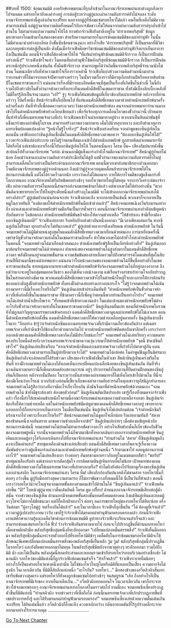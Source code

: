 ##บทที่ 1500: ซ่อมแซมมิติ
องครักษ์เทพมรณะที่รุกล้ำเข้ามาในอาณาจักรเทพเผ่าแสงต่างถูกสังหารไปจนหมด
แต่รอยโหว่ยังคงดำรงอยู่ การต่อสู้ระหว่างมู่กู่และเผ่าความลับสวรรค์ยังไม่จบลง
ระดับอาณาจักรเทพแห่งนี้สูงส่งเกินจะเปรียบ นอกจากมู่กู่ที่ซ่อมแซมรอยโหว่ได้แล้ว คนอื่นที่เหลือไม่มีความสามารถเช่นนี้
แต่มู่กู่จดจ่อความคิดทั้งหมดไว้กับการขัดขวางไม่ให้คนจากเผ่าความลับสวรรค์รุกล้ำเข้าไปด้านใน ไม่สามารถแบ่งความสนใจไปได้
ทางฟากจ้าวเฟิงยังดำดิ่งอยู่ใน ‘ตำราเทพบริสุทธิ์’ ข้อมูลมหาศาลถาโถมเข้ามาในสมองของเขา
สำหรับความสามารถในการซ่อมแซมมิติของเผ่าทำนุฟ้า ในนั้นไม่มีคำแนะนำอย่างละเอียด ถึงขั้นซับซ้อนชวนงุนงง อย่างไรเสีย ‘ตำราเทพบริสุทธิ์’ ก็เป็นมรดกที่มีวิชาและกลยุทธ์การต่อสู้เป็นหลัก
ดังนั้นเมื่อจ้าวเฟิงศึกษาวิชาซ่อมแซมมิติของเผ่าทำนุฟ้าจึงยากเย็นเอาการ
ถึงเป็นเช่นนั้น ตอนนี้จ้าวเฟิงก็ต้องศึกษาให้ได้
“ที่แท้เผ่าทำนุฟ้าซ่อมแซมมิติจักรวาล ก็เป็นการฝึกฝนอย่างหนึ่ง!”
จ้าวเฟิงเข้าใจแล้ว ในตอนที่เผ่าทำนุฟ้าใช้พลังบริสุทธิ์ซ่อมแซมมิติจักรวาล ก็เป็นการฝึกฝนตระหนักรู้ประเภทหนึ่งเช่นกัน
ทั้งผืนฟ้าจักรวาล สามารถพูดได้ว่าเกิดขึ้นจากพลังบริสุทธิ์จำนวนนับไม่ถ้วน
ในขณะเดียวกับที่ทำความเข้าใจเรื่องราวเหล่านี้ จ้าวเฟิงก็แบ่งห้วงความคิดส่วนหนึ่งมาอ่านรายงานข่าวที่ได้มาจากหอเจ้าปีศาจอย่างคร่าวๆ
ในนั้นรวมเรื่องราวที่มีอายุเกือบล้านปีหรือหลายสิบล้านปีในเขตดาราชาดเอาไว้ แน่นอนว่าเรื่องที่มีรายละเอียดชัดเจนที่สุดเป็นเรื่องที่เกิดขึ้นในช่วงนี้
ในนี้ยังรวมไปถึงข่าวลับในขั้วอำนาจห้าดาวหรือกระทั่งแดนศักดิ์สิทธิ์ในเขตดาราชาด ทั้งยังมีเบื้องลึกเบื้องหลังที่ไม่มีใครรู้อีกเป็นจำนวนมาก
“เอ๋?”
จู่ๆ จ้าวเฟิงก็ค้นพบข้อมูลที่เกี่ยวข้องกับเผ่าเทพยักษ์
หลังจากที่อ่านคร่าวๆ ไปครั้งหนึ่ง สีหน้าจ้าวเฟิงก็เปลี่ยนไป
ที่แท้แดนศักดิ์สิทธิ์เทพลวงตาช่วยตำหนักเทพยักษ์มาครั้งแล้วครั้งเล่า อันที่จริงก็เพื่อลดความระแวดระวังของตำหนักเทพยักษ์ลง
คนจากเผ่าเทพมายาจำนวนมากเข้าไปในตำหนักเทพยักษ์อย่างเงียบเชียบแล้ว เพื่อจับจ้องทุกการเคลื่อนไหวของขั้วอำนาจนี้
เป้าหมายที่แท้จริงก็เพื่อเนตรเทพเจ้าดวงที่เก้า
จ้าวเฟิงพอเข้าใจเผ่าเทพมายาอยู่บ้าง พวกเขาเป็นสิบเผ่าพันธุ์ที่แข็งแกร่งของเผ่าพันธุ์โบราณ สามารถสร้างภาพลวงมากมาย เต็มไปด้วยอุบายลวง และยังชำนาญการแทรกซึมปลอมแปลงด้วย
“รู้หน้าไม่รู้ใจจริงๆ!”
สีหน้าจ้าวเฟิงเคร่งเครียด
จากคำพูดของซินอู๋เหินในตอนนั้น เขาฟังออกว่าซินอู๋เหินเชื่อมั่นในแดนศักดิ์สิทธิ์เทพลวงตาพอควร
“ต้องบอกซินอู๋เหินให้ได้!”
แววตาจ้าวเฟิงเปล่งประกาย
เขาไม่รู้ว่าตอนที่ตนเองเข้าไปตำหนักเทพยักษ์ ถูกสายลับเผ่าเทพมายาจับได้หรือไม่
แต่เขาต้องเอาเรื่องนี้ไปบอกซินอู๋เหินให้ได้
ในตอนนั้นเอง
โครม บึ้ม~
เสียงกัมปนาทดังขึ้น สะท้อนไปทั่วอาณาจักรเทพ
“แย่ล่ะ ด้านนอกมีผู้แข็งแกร่งกำลังโจมตีอาณาจักรเทพ!”
สีหน้ามู่กู่ย่ำแย่ไม่น้อย
ถึงแม้ว่าเขาและเผ่าความลับสวรรค์ประมือกันได้สูสี
แต่ขั้วอำนาจของเผ่าความลับสวรรค์ยิ่งใหญ่ สามารถเคลื่อนไหวอย่างเป็นอิสระด้านนอกอาณาจักรเทพ
ตอนนี้พวกเขาส่งสมาชิกบางส่วนออกมาโจมตีอาณาจักรเทพของมู่กู่จากด้านนอก
ถึงแม้ว่ามู่กู่จะควบคุมเคลื่อนย้ายอาณาจักรเทพได้ในสถานการณ์เช่นนี้ แต่ไม่ได้รวดเร็วมากนัก เกรงว่าคงไม่ได้ผลมาก
ภายใต้การโจมตีของผู้แข็งแกร่งที่โลกภายนอก อาณาจักรเทพได้รับอิทธิพลอย่างช้าๆ รอยโหว่ขยายใหญ่ไม่หยุด
จากการวิเคราะห์ของจ้าวเฟิง เผ่าความลับสวรรค์ในตอนนี้สามารถส่งจอมเทพเข้ามาได้แล้ว แต่พวกเขาไม่ได้ทำอย่างนั้น
“พวกมันคิดจะขยายรอยโหว่ให้ใหญ่ระดับหนึ่งแล้วสร้างอุโมงค์มิติ จะได้เข้าออกอาณาจักรเทพเผ่าแสงได้อย่างอิสระ!”
มู่กู่เม้มปากแน่นก่อนจะเอ่ย
จ้าวเฟิงตกตะลึง หากกลายเป็นเช่นนี้ พวกเขาก็จะกลายเป็นหมูในอวยทันที
“คงต้องขอให้ตำหนักเทพยักษ์ยื่นมือเข้าช่วยแล้ว!”
สีหน้าจอมเทพเฉิงอวิ๋นร้อนรนอย่างยิ่ง
เผ่าแสงและตำหนักเทพยักษ์ร่วมมือกันเป็นการชั่วคราว ตอนนี้อาณาจักรเทพเผ่าแสงกำลังเผชิญหน้ากับอันตราย ในข้อตกลง ตำหนักเทพยักษ์มีพันธกิจต้องให้ความช่วยเหลือ
“ให้ข้าทำเอง ข้ามีเรื่องต้องบอกซินอู๋เหินพอดี!”
จ้าวเฟิงเอ่ยอาสา รีบหยิบป้ายส่งข่าวอันหนึ่งออกมา
“มีเวลาเพียงแค่หกวัน หากซินอู๋เหินไม่รีบมา ทุกอย่างก็จะไม่ทันกาลแล้ว!”
มู่กู่เอ่ยด้วยอาการตึงเครียดณ ตำหนักเทพยักษ์
ในวันนี้ จอมเทพฮ่วนไฉ่ผู้มีตำแหน่งสูงสุดในแดนศักดิ์สิทธิ์เทพลวงตามาเยือนด้วยตนเอง
การมาเยือนครั้งนี้เขย่าขวัญขั้วอำนาจห้าดาวแห่งอื่นในเขตดาราชาดอีกครั้ง ทำให้พวกเขาไม่กล้ายั่วโทสะตำหนักเทพยักษ์ในตอนนี้
“จอมเทพฮ่วนไฉ่มาเยือนด้วยตนเอง ตำหนักเทพยักษ์รู้สึกเป็นเกียรติอย่างยิ่ง!”
ซินอู๋เหินออกมาต้อนรับจอมเทพฮ่วนไฉ่ด้วยตนเอง
ตำแหน่งของจอมเทพฮ่วนไฉ่สูงส่งมากในแดนศักดิ์สิทธิ์เทพลวงตา พลังฝึกตนอยู่จอมเทพขั้นสาม ความเข้มข้นของสายเลือดรวมไปถึงพรสวรรค์โดดเด่นที่สุดในสิบล้านปีที่ผ่านมานี้ของเผ่าเทพมายา
แน่นอนว่าใบหน้างดงามของจอมเทพฮ่วนไฉ่ก็ขึ้นชื่ออย่างยิ่งในเขตดาราชาดเช่นกัน
ชายหนุ่มมากมายทางฟากตำหนักเทพยักษ์จับจ้องจอมเทพฮ่วนไฉ่ที่อยู่กลางอากาศ
ถึงแม้ว่านางจะอยู่ในกลุ่มหมอกควันขาว มองไม่เห็นวงหน้างดงาม แต่เรือนร่างอรชรเย้ายวนใจกลับปรากฏขึ้นในสายตาอย่างชัดเจน
พวกแดนศักดิ์สิทธิ์เทพลวงตาเข้าไปในตำหนักใหญ่ใจกลางภายใต้การต้อนรับของคนระดับสูงฝั่งตำหนักเทพยักษ์
ทั้งสองฝั่งต่างเอ่ยอย่างเกรงอกเกรงใจ
“ไม่รู้ว่าจอมเทพฮ่วนไฉ่เดินทางมาคราวนี้มีเรื่องอะไรหรือไม่?”
ซินอู๋เหินเอ่ยเข้าประเด็นทันที
“ตำหนักเทพยักษ์เป็นขั้วอำนาจห้าดาวที่เพิ่งก่อตั้งขึ้นในเขตดาราชาด ที่ข้ามาคราวนี้ก็เพื่อดูว่าตอนนี้พวกท่านเป็นอย่างไรบ้าง”
จอมเทพฮ่วนไฉ่เอ่ยด้วยน้ำเสียงไพเราะ
“ทั้งหมดเข้าที่เข้าทางนานแล้ว ในแต่ละด้านของตำหนักเทพยักษ์ไม่ต่างอะไรกับขั้วอำนาจห้าดาวแห่งอื่นในเขตดาราชาดมากนัก!”
ซินอู๋เหินอมยิ้มเอ่ย
ตอนที่ตำหนักเทพโบราณยังไม่ถูกเผ่าวิญญาณบรรพกาลเข้าครอบงำ แดนศักดิ์สิทธิ์เทพลวงตาดูแลเผ่าเทพยักษ์ได้ไม่เลวเลย
ตอนนี้ตำหนักเทพยักษ์ก่อตั้งขึ้น แดนศักดิ์สิทธิ์เทพลวงตาก็ให้ความช่วยเหลืออยู่หลายครั้ง ซินอู๋เหินซาบซึ้งใจมาก
“อีกอย่าง ข้ารู้ว่าเจ้าตำหนักซินและเนตรเทพเจ้าดวงที่เก้ามีความเกี่ยวข้องกันบ้าง แต่เนตรเทพเจ้าดวงที่เก้าดึงเข้าไปข้องเกี่ยวด้วยมากเกินไป หากตำหนักเทพยักษ์ติดต่อกับเขาอีกครั้ง เกรงว่าการออกหน้าของแดนศักดิ์สิทธิ์เทพลวงตาก็คงไม่มีประโยชน์อะไร!”
จอมเทพฮ่วนไฉ่เอ่ยเรียบๆ
ความหมายของประโยคนี้คล้ายกังวลว่าเนตรเทพเจ้าจะนำพาความวุ่นวายมาให้ตำหนักเทพยักษ์
“จุดนี้ ข้าแซ่ซินก็เข้าใจ!”
ซินอู๋เหินเอ่ยเสียงเรียบ
“หากเจ้าตำหนักซินและเนตรเทพเจ้าดวงที่เก้ายังไปมาหาสู่กัน แดนศักดิ์สิทธิ์เทพลวงตาสามารถเป็นผู้ปกปักพวกเจ้าได้!”
จอมเทพฮ่วนไฉ่เอ่ยต่อ ในคำพูดฟังดูเป็นมิตรมาก
ซินอู๋เหินกำลังจะเอ่ยตอบก็ได้รับข่าวมา
เสียงของจ้าวเฟิงดังขึ้นในหัวเขา สีหน้าซินอู๋เหินเคร่งขรึมในทันที
ทางฝั่งจอมเทพฮ่วนไฉ่เองก็สังเกตเห็นการเปลี่ยนแปลงเล็กน้อยของซินอู๋เหินเช่นกัน
อันที่จริง นางเดินทางมาคราวนี้ก็เพื่อมาสอดส่องสถานการณ์
อยู่ๆ ปราการพลังในสถานที่ปิดด่านฝึกตนของซินอู๋เหินก็เปิดออก หลังจากนั้นปิดลง ในระหว่างนั้นสายของเผ่าเทพมายาก็ไม่เห็นใครเข้าไปด้านใน ที่นี่จะต้องมีเงื่อนงำอะไรแน่
บวกกับช่วงก่อนนี้เขี้ยวเล็บของเผ่าความลับสวรรค์ในหุบเขาวายุุอัสนีถูกทำลายลง
จอมเทพฮ่วนไฉ่รู้สึกว่าบางทีอาจมีอะไรเกี่ยวโยงกัน ดังนันจึงมาที่ตำหนักเทพยักษ์ด้วยตนเอง
“จอมเทพฮ่วนไฉ่ ข้ายังมีธุระต้องทำ ต้องขอตัวก่อน!”
ซินอู๋เหินพลันเปิดปากเอ่ย
เขารู้เรื่องทั้งหมดจากจ้าวเฟิงแล้ว เรื่องนี้ทำให้เขาค่อนข้างหนักใจยามนี้อาณาจักรเทพเผ่าแสงขอความช่วยเหลือจากเขา ซินอู๋เหินจำต้องรีบให้ความช่วยเหลือ
แต่ในตำหนักเทพยักษ์มีแต่หูตาของแดนศักดิ์สิทธิ์เทพลวงตาอยู่ เขาอยากจะแอบออกไปก็ออกจะยากเย็นเอาการ
ในเมื่อเป็นเช่นนั้น ซินอู๋เหินจึงไม่เอ่ยอ้อมค้อม
“เจ้าตำหนักซินรีบร้อนจากไป เพราะเรื่องอะไรหรือ?”
สีหน้าจอมเทพฮ่วนไฉ่ดูตกใจเล็กน้อย รีบเอ่ยถามทันที
“สหายของข้าคนหนึ่งเจออันตราย มาขอความช่วยเหลือจากข้า!”
ซินอู๋เหินเอ่ยง่ายๆ
เมื่อต้องเผชิญหน้ากับสถานการณ์เช่นนี้ จอมเทพฮ่วนไฉ่ย่อมไม่สามารถขัดขวางอะไร อย่างไรเสียฟากนั้นก็เกี่ยวข้องกับชีวิตของจอมเทพผู้หนึ่ง
จากนั้นจอมเทพฮ่วนไฉ่ก็พาสมาชิกทั้งหลายเดินทางออกจากตำหนักเทพยักษ์ ซินอู๋เหินและยอดผู้อาวุโสจึงออกเดินทางไปที่อาณาจักรเทพเผ่าแสง
“ท่านฮ่วนไฉ่ ‘สหาย’ ที่ซินอู๋เหินพูดถึงคงจะเป็นเผ่าแสง!”
ชายชุดเหลืองด้านข้างเอ่ยเสียงต่ำ
แดนศักดิ์สิทธิ์เทพลวงตาก็พอจะรู้เรื่องความสัมพันธ์ระหว่างผู้แข็งแกร่งเผ่าแสงและตำหนักเทพยักษ์อยู่ส่วนหนึ่ง
“เจ้าตามเขาไป คอยดูสถานการณ์เอาไว้!”
จอมเทพฮ่วนไฉ่เอ่ยเสียงเบา ร่างค่อยๆ อันตรธานหายราวกับอยู่ในเมฆหมอกสีขาว
“ขอรับ!”
ชายชุดเหลืองรับคำ
แต่เขาออกจะกลัดกลุ้มใจ การติดตามซินอู๋เหินยากเย็นไม่น้อย เป้าหมายของแดนศักดิ์สิทธิ์เทพลวงตาไม่ใช่เนตรเทพเจ้าดวงที่เก้าหรอกหรือ? ทำไมถึงยังต้องไปจับตาดูเรื่องของซินอู๋เหินและเผ่าแสงอีก
ในอาณาจักรเทพเผ่าแสง
โครม บึ้ม!
เสียงกึกก้องกัมปนาทดังไม่ขาดสาย รอยโหว่นั้นก็ค่อยๆ กว้างขึ้น
มู่กู่รับมืออย่างสุดความสามารถ ก็ไม่อาจขัดขวางทั้งหมดนี้ได้
นี่เป็นวันที่ห้าแล้ว ตอนนี้เกรงว่ารอยโหว่น่าจะใหญ่จนจอมเทพขั้นสองสามคนเข้าไปด้านในได้
“ซินอู๋เหินมาแล้ว!”
จ้าวเฟิงพลันเอ่ยขึ้น
“ดี!”
ใบหน้ามู่กู่ฉายแววตื่นเต้นยินดี
โครม ตูม เปรี้ยง!
ด้านนอกอาณาจักรเทพมีเสียงต่อสู้ดังสนั่น
จากข่าวของซินอู๋เหิน ด้านนอกมีจอมเทพขั้นสองชั้นยอดทั้งหมดสองคน
ถึงแม้ซินอู๋เหินและยอดผู้อาวุโสจะไม่อาจได้ชัยชนะมา แต่ก็ยื้ออีกฝ่ายเอาไว้ ค่อยๆ ลดการขยายใหญ่ของรอยโหว่ได้ทีละน้อย
ครึ่งวันต่อมา
“ผู้อาวุโสมู่กู่ จบเรื่องกันได้แล้ว!”
และในเวลานี้เอง จ้าวเฟิงก็ลุกขึ้นยืน
“ได้ ต้องดูที่เจ้าแล้ว!”
แววตามู่กู่เปล่งประกายแวววับ
เขาก็รู้ว่าจ้าวเฟิงได้มรดกเผ่าทำนุฟ้ามาครอบครองแล้ว
ก่อนนี้จ้าวเฟิงเอาแต่ศึกษาความรู้และเคล็ดวิชาด้านการซ่อมแซมมิติ
ดูท่าทางจ้าวเฟิงจะเรียนจนสำเร็จแล้ว และสามารถซ่อมแซมรอยโหว่ได้
ฟิ้ว!
ร่างจ้าวเฟิงอันตรธานหายไป ก่อนจะไปปรากฏขึ้นที่ด้านนอกรอยโหว่
เมื่อเขาพลิกฝ่ามือ พลังบริสุทธิ์กลุ่มหนึ่งก็ทะลักออกมา
“เปลี่ยนแปลงหมื่นสรรพสิ่ง!”
จ้าวเฟิงยื่นมือออกมา พลังบริสุทธิ์กลุ่มนั้นกระจายตัวออกไปที่รอยโหว่มิติช้าๆ
เคล็ดลับในการซ่อมแซมรอยโหว่มิติจะใช้ลักษณะพิเศษเปลี่ยนแปลงหมื่นสรรพสิ่งของพลังบริสุทธิ์เป็นหลัก
วู้ม วู้ม!
พลังบริสุทธิ์กลุ่มนี้ปรากฏขึ้นในรอยโหว่ และยังยืดขยายออกมาไม่หยุด
ในพลังบริสุทธิ์มีพลังจากธาตุต่างๆ ทะลักออกมา รวมไปถึงมิติ น้ำ และไม้เป็นต้น
พลังกลุ่มนี้สอดประสานและหลอมรวมเข้ากับรอยโหว่รอบบริเวณอย่างเชื่องช้า
ไม่นานนัก รอยโหว่ของมิติแห่งนี้ก็ถูกจ้าวเฟิงซ่อมแซมสำเร็จ
“สำเร็จแล้ว!”
จ้าวเฟิงระบายยิ้มน้อยๆ
อย่างไรก็เป็นแค่รอยโหว่แห่งหนึ่งเท่านั้น ไม่ใช่ช่องโหว่ใหญ่โตหรือมิติที่แหลกเป็นเสี่ยง ความยากจึงไม่สูงนัก
ในเวลาเดียวกัน ที่มิติลี้ลับอีกแห่งหนึ่ง
“อะไรกัน? รอยโหว่…”
มือสองข้างของอวี่หลิวผิงสั่นเทา
เขารีบขัดขวางสุดแรง แต่รอยโหว่ก็ยังคงถูกซ่อมแซมไปอย่างช้าๆ จนสมบูรณ์
“เฮ้อ ถึงอย่างไรก็เป็นอาณาจักรเทพที่มีเจ้าของ ยากเย็นเหลือเกิน…”
อวี่หลิวผิงทอดถอนใจ
ในเวลาเดียวกัน เขาก็กระจายข่าวให้จอมเทพรอบๆ อาณาจักรเทพเผ่าแสงรอโอกาสในคราวต่อไป
ยามนี้เอง จอมเทพซิงเซี่ยงปรากฏตัวขึ้นที่มิติแห่งนี้
“ท่านหลิวผิง จากข่าวคราวที่เชื่อถือได้ ก่อนนี้เนตรเทพเจ้าดวงที่เก้าปรากฏกายขึ้นที่เขตปราการหยั่งรู้ และได้รับมรดกเผ่าทำนุฟ้ามาครอบครอง!”
จอมเทพซิงเซี่ยงเอ่ยด้วยความตื่นเต้นเกินจะเปรียบ
ได้ยินเช่นนี้แล้ว อวี่หลิวผิงก็อึ้งตะลึง ดวงตาเบิกกว้าง กลิ่นอายกดดันที่ไร้รูปร่างคลี่กระจายออกมาอย่างไร้การควบคุม
................................


[Go To Next Chapter]( ./357.md)